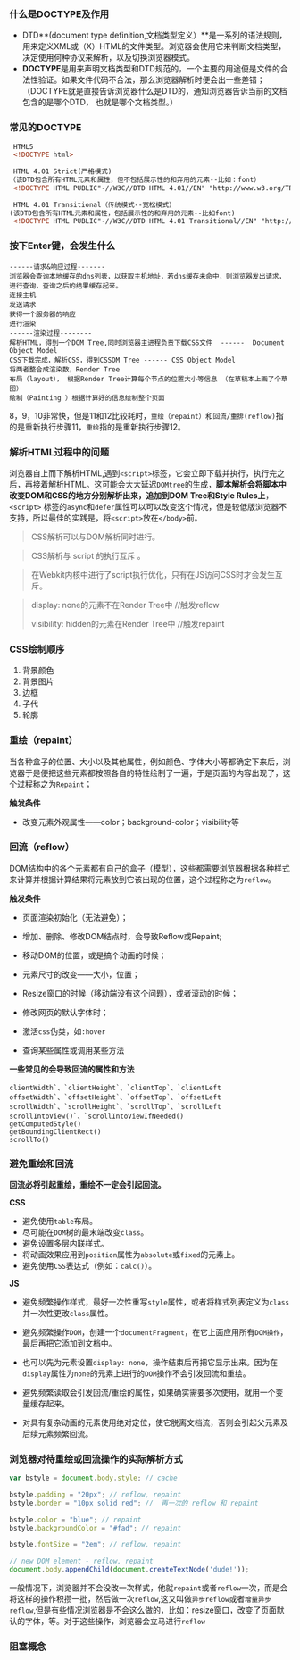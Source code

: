 ###  什么是**DOCTYPE**及作用

- DTD**(document type definition,文档类型定义）**是一系列的语法规则，用来定义XML或（X）HTML的文件类型。浏览器会使用它来判断文档类型，决定使用何种协议来解析，以及切换浏览器模式。
- **DOCTYPE**是用来声明文档类型和DTD规范的，一个主要的用途便是文件的合法性验证。如果文件代码不合法，那么浏览器解析时便会出一些差错；（DOCTYPE就是直接告诉浏览器什么是DTD的，通知浏览器告诉当前的文档包含的是哪个DTD， 也就是哪个文档类型。）

### 常见的DOCTYPE

```html
 HTML5
 <!DOCTYPE html>
 
 HTML 4.01 Strict(严格模式)
（该DTD包含所有HTML元素和属性，但不包括展示性的和弃用的元素--比如：font）
 <!DOCTYPE HTML PUBLIC"-//W3C//DTD HTML 4.01//EN" "http://www.w3.org/TR/html4/strict.dtd">
 
 HTML 4.01 Transitional（传统模式--宽松模式）
(该DTD包含所有HTML元素和属性，包括展示性的和弃用的元素--比如font)
 <!DOCTYPE HTML PUBLIC"-//W3C//DTD HTML 4.01 Transitional//EN" "http://www.w3.org/TR/html4/loose.dtd">
```

### 按下Enter键，会发生什么

```
------请求&响应过程-------
浏览器会查询本地缓存的dns列表，以获取主机地址，若dns缓存未命中，则浏览器发出请求，进行查询，查询之后的结果缓存起来。
连接主机  
发送请求
获得一个服务器的响应
进行渲染
------渲染过程--------
解析HTML，得到一个DOM Tree,同时浏览器主进程负责下载CSS文件  ------  Document Object Model
CSS下载完成，解析CSS，得到CSSOM Tree ------ CSS Object Model
将两者整合成渲染数，Render Tree
布局（layout）， 根据Render Tree计算每个节点的位置大小等信息 （在草稿本上画了个草图）
绘制（Painting ）根据计算好的信息绘制整个页面
```

8，9，10非常快，但是11和12比较耗时，`重绘（repaint）`和`回流/重排(reflow)`指的是重新执行步骤11，`重绘`指的是重新执行步骤12。

### 解析HTML过程中的问题

浏览器自上而下解析HTML,遇到`<script>`标签，它会立即下载并执行，执行完之后，再接着解析HTML。这可能会大大延迟`DOMtree`的生成，**脚本解析会将脚本中改变DOM和CSS的地方分别解析出来，追加到DOM Tree和Style Rules上**，`<script>` 标签的`async`和`defer`属性可以可以改变这个情况，但是较低版浏览器不支持，所以最佳的实践是，将`<script>`放在`</body>`前。

> CSS解析可以与DOM解析同时进行。

> CSS解析与 script 的执行互斥 。

> 在Webkit内核中进行了script执行优化，只有在JS访问CSS时才会发生互斥。

> display: none的元素不在Render Tree中    //触发reflow
>
> visibility: hidden的元素在Render Tree中  //触发repaint

### CSS绘制顺序

1. 背景颜色
2. 背景图片
3. 边框
4. 子代
5. 轮廓

### 重绘（repaint）

当各种盒子的位置、大小以及其他属性，例如颜色、字体大小等都确定下来后，浏览器于是便把这些元素都按照各自的特性绘制了一遍，于是页面的内容出现了，这个过程称之为`Repaint`；

**触发条件**

- 改变元素外观属性——color；background-color；visibility等

### 回流（reflow）

DOM结构中的各个元素都有自己的盒子（模型），这些都需要浏览器根据各种样式来计算并根据计算结果将元素放到它该出现的位置，这个过程称之为`reflow`。

**触发条件**

- 页面渲染初始化（无法避免）；

- 增加、删除、修改DOM结点时，会导致Reflow或Repaint;

- 移动DOM的位置，或是搞个动画的时候；

- 元素尺寸的改变——大小，位置；

- Resize窗口的时候（移动端没有这个问题），或者滚动的时候；

- 修改网页的默认字体时；
- 激活`css`伪类，如`:hover`
- 查询某些属性或调用某些方法

**一些常见的会导致回流的属性和方法**

```
clientWidth`、`clientHeight`、`clientTop`、`clientLeft
offsetWidth`、`offsetHeight`、`offsetTop`、`offsetLeft
scrollWidth`、`scrollHeight`、`scrollTop`、`scrollLeft
scrollIntoView()`、`scrollIntoViewIfNeeded()
getComputedStyle()
getBoundingClientRect()
scrollTo()
```

### 避免重绘和回流

**回流必将引起重绘，重绘不一定会引起回流。**

**CSS**

- 避免使用`table`布局。
- 尽可能在`DOM`树的最末端改变`class`。
- 避免设置多层内联样式。
- 将动画效果应用到`position`属性为`absolute`或`fixed`的元素上。
- 避免使用`CSS`表达式（例如：`calc()`）。

**JS**

- 避免频繁操作样式，最好一次性重写`style`属性，或者将样式列表定义为`class`并一次性更改`class`属性。

- 避免频繁操作`DOM`，创建一个`documentFragment`，在它上面应用所有`DOM操作`，最后再把它添加到文档中。

- 也可以先为元素设置`display: none`，操作结束后再把它显示出来。因为在`display`属性为`none`的元素上进行的`DOM`操作不会引发回流和重绘。

- 避免频繁读取会引发回流/重绘的属性，如果确实需要多次使用，就用一个变量缓存起来。

- 对具有复杂动画的元素使用绝对定位，使它脱离文档流，否则会引起父元素及后续元素频繁回流。

  

### 浏览器对待重绘或回流操作的实际解析方式

```js
var bstyle = document.body.style; // cache
 
bstyle.padding = "20px"; // reflow, repaint
bstyle.border = "10px solid red"; //  再一次的 reflow 和 repaint
 
bstyle.color = "blue"; // repaint
bstyle.backgroundColor = "#fad"; // repaint
 
bstyle.fontSize = "2em"; // reflow, repaint
 
// new DOM element - reflow, repaint
document.body.appendChild(document.createTextNode('dude!'));
```

一般情况下，浏览器并不会没改一次样式，他就`repaint`或者`reflow`一次，而是会将这样的操作积攒一批，然后做一次`reflow`,这又叫做`异步reflow`或者`增量异步reflow`,但是有些情况浏览器是不会这么做的，比如：resize窗口，改变了页面默认的字体，等。对于这些操作，浏览器会立马进行`reflow`

### 阻塞概念

**<script>标签包含内联脚本和外部脚本**

- 首屏时间和`DomContentLoad`事件没有必然的先后关系
- 所有CSS尽早加载是减少首屏时间的最关键
- `JS`的下载和执行会阻塞`Dom`树的构建（严谨地说是中断了Dom树的更新），所以script标签放在首屏范围内的HTML代码段里会截断首屏的内容。
- `<script>`标签放在`body`底部，做与不做`async`或者`defer`处理，都不会影响首屏时间，但影响`DomContentLoad`和`load`的时间，进而影响依赖他们的代码的执行的开始时间。

**script标签的位置是否影响首屏时间** 

**不影响**；（如果这里里的首屏指的是页面从白板变成网页画面——也就是第一次Painting），但`有可能`截断首屏的内容，使其只显示上面一部分。

对于`有可能`的解释：如果`JS`下载比`CSS`还要快,或者`<script>`标签不在第一屏`html`里，实际上是不影响的。

PS:从性能最优的角度考虑，即使在`body`最底部的`<script>`标签也会拖慢首屏出来的速度，因为浏览器在最一开始就会请求它对应的`JS`文件，而这就占用了有限的`TCP`连接树、带宽甚至运行它所需要的`CPU`

### requestAnimationFrame

```js
function doubleHeight(element) {
  var currentHeight = element.clientHeight;
  element.style.height = (currentHeight * 2) + 'px';
}
elements.forEach(doubleHeight);
```

上面代码使用循环操作，但是读写操作是连续的，会在短时间内触发大量的重新渲染，可采用`requestAnimationFrame`进行优化,让读写操作分离

```javascript
function doubleHeight(element) {
  var currentHeight = element.clientHeight;
  window.requestAnimationFrame(function () {
    element.style.height = (currentHeight * 2) + 'px';
  });
}
elements.forEach(doubleHeight);
```

页面滚动事件`scroll`的监听函数，鼠标相关监听函数均合适用`requestAnimationFrame`进行优化，退迟到下一次渲染

```javascript
$(window).on('scroll', function() {
   window.requestAnimationFrame(scrollHandler);
});
```

最适合的场景还是网页动画操作

### requestIdleCallback

它指定只有当一帧的末尾有空闲时间，才会执行回调函数。

> requestIdleCallback(fn, 5000);  //表示函数`fn`会在5000毫秒以后执行

### 浏览器进程及职责

**主进程 Browser Process**

> 负责浏览器界面的显示与交互。各个页面的管理,创建和销毁其他进程。网络的资源管理、下载等。

**第三方插件进程 Plugin Process**

> 每种类型的插件对应一个进程,仅当使用该插件时才创建。

**GPU进程 Render Process**

> 最多只有一个,用于 3D 绘制等

**渲染进程 Render Process**

> 称为浏览器渲染进程或浏览器内核,内部是多线程的。主要负责页面渲染,脚本执行,事件处理等。

### 渲染进程

浏览器渲染是多线程的,主要包含`GUI渲染线程`、`JS引擎线程`、`事件触发线程`、`定时触发器线程`、`异步HTTP请求线程`

**GUI渲染线程**

- 负责渲染浏览器界面,解析 HTML,CSS,构建 DOM 树和 RenderObject 树,布局和绘制等。
- 当界面需要重绘（Repaint）或由于某种操作引发回流(reflow)时,该线程就会执行。
- GUI 渲染线程与 JS 引擎线程是互斥的,当 JS 引擎执行时 GUI 线程会被挂起（相当于被冻结了）,GUI 更新会被保存在一个队列中等到 JS 引擎空闲时立即被执行。

**JS引擎线程**

- 也成为`JS`内核，主要负责处理`Javascript`脚本程序
- 解析`JS`脚本，运行代码
- JS 引擎一直等待着任务队列中任务的到来,然后加以处理,一个 Tab 页（renderer 进程）中无论什么时候都只有一个 JS 线程在运行 JS 程序
- JS执行的时间过长会导致页面渲染加载阻塞

**事件触发线程**

- 归属于浏览器而不是`JS`引擎，来控制事件循环
- 当`JS`代码`setTimeout`,或者鼠标点击、`Ajax`请求时，会将对应任务添加到事件任务中，当对应事件符合触发条件被触发时，该线程会将事件添加到待处理队列的队尾，等待`JS`引擎处理。

**定时触发器线程**

-  `setInterval` 与 `setTimeout` 所在线程
- W3C 在 HTML 标准中规定,规定要求 setTimeout 中低于 4ms 的时间间隔算为 4ms。

**异步HTTP请求线程**

- 在` XMLHttpRequest` 在连接后是通过浏览器新开一个线程请求。
- 将检测到状态变更时,如果设置有回调函数,异步线程就产生状态变更事件,将这个回调再放入事件队列中。再由 JavaScript 引擎执行。

### 为甚么JavaScript要是单线程的

如果`JavaScript`是多线程操作`UI DOM`,就会出现UI操作的冲突；如果 `JavaScript` 是多线程的话,在多线程的交互下,处于 UI 中的 DOM 节点就可能成为一个临界资源。

### 为甚么JS阻塞页面加载

由于`JavaScript`是可以操作`DOM`的，如果在修改这些元素的同时渲染页面，那么渲染前后的元素可能会不一致，为了防止渲染出现不可预估的结果，浏览器设置`GUI线程`和`JS引擎线程`为互斥的关系。

当`JS引擎`执行时，`GUI线程`会被挂起，`GUI`更新会被保存在一个队列中等到引擎线程空闲时立即被执行。

因此，如果`JS`执行的时间过长，会造成页面渲染不连贯，导致页面渲染加载阻塞。

### CSS是否会造成阻塞

从浏览器渲染流程可以知道，`DOM` 和` CSSOM` 通常是并行构建的,所以 **CSS 加载不会阻塞 DOM 的`解析`**。

但是，由于`Render Tree`是依赖于`DOM Tree`和`CSSOM Tree`的，也就是必须要等到`CSS`资源加载完成才能完成`Render Tree`的构建。所以**CSS加载会阻塞DOM的`渲染`**

基于`GUI线程`和`JS引擎线程`为互斥的关系，`CSS`会在`JS`加载执行前就执行完毕，所以**CSS会阻塞JS的执行**

### DOMContentLoaded和Load的区别

- 当 `DOMContentLoaded` 事件触发时,仅当 `DOM` 解析完成后,不包括样式表,图片。基于 **CSS 加载会阻塞 Dom 的渲染和后面 js 的执行,js 会阻塞 Dom 解析**这两个结论，可以总结出：当文档中没有脚本时,浏览器解析完文档便能触发 `DOMContentLoaded` 事件。如果文档中包含脚本,则脚本会阻塞文档的解析,而脚本需要等 CSSOM 构建完成才能执行。在任何情况下,**DOMContentLoaded 的触发不需要等待图片等其他资源加载完成**
- 当`Load`时间触发时，表示页面上所有的`DOM`、`CSS`、图片、脚本等资源已经加载完毕
- 通常情况下`Load`晚于`DOMContentLoaded`

### 什么是CRP,即关键渲染路径(Critical Rendering Path)

关键渲染路径是浏览器将 HTML CSS JavaScript 转换为在屏幕上呈现的像素内容所经历的一系列步骤。也就是我们上面说的浏览器渲染流程。换句话说就是**网页内容接收到渲染成图像之间的步骤**

为尽快完成首次渲染,我们需要最大限度减小以下三种可变因素:

- 关键资源的数量: 可能阻止网页首次渲染的资源。
- 关键路径长度: 获取所有关键资源所需的往返次数或总时间。
- 关键字节: 实现网页首次渲染所需的总字节数,等同于所有关键资源传送文件大小的总和。

1. DOM优化
   - 删除不必要的代码和注释，空格，尽量做到文件最小化
   - 利用GZIP
   - 结合HTTP缓存策略

2. CSSOM优化
   - 减少关键CSS元素的数量
   - 使用media字段，固定一些CSS的加载时机，防止部分CSS阻止渲染

3. JS优化
   - async: 当我们在 script 标记添加 async 属性以后,浏览器遇到这个 script 标记时会继续解析 DOM,同时脚本也不会被 CSSOM 阻止,即不会阻止 CRP。
   - defer: 与 async 的区别在于,脚本需要等到文档解析后（ DOMContentLoaded 事件前）执行,而 async 允许脚本在文档解析时位于后台运行（两者下载的过程不会阻塞 DOM,但执行会）。
   - 当我们的脚本不会修改 DOM 或 CSSOM 时,推荐使用 async 。
   - 预加载 —— preload & prefetch 。(预加载是牺牲前端性能，换取用户体验，使用户的操作得到最快的反映。)
   - DNS 预解析 —— dns-prefetch 。

PS:预解析的实现

用meta信息来告知浏览器, 当前页面要做DNS预解析

> <meta http-equiv="x-dns-prefetch-control" content="on" />

在页面header中使用link标签来强制对DNS预解析: 

> <link rel="dns-prefetch" href="http://bdimg.share.baidu.com" />

注：dns-prefetch需慎用，多页面重复DNS预解析会增加重复DNS查询次数。

### defer和async的区别

1. #### <script src="script.js">

   没有任何属性的时候，浏览器会`立即`加载并执行指定的脚本，“立即”指的是在渲染该 script 标签之下的文档元素之前,也就是说不等待后续载入的文档元素

2. #### <script async src="script.js">

   有`async`，加载和渲染后续文档元素的过程将和该脚本并行进行(异步)

3. #### <script defer src="myscript.js">

   有`defer`，加载后续文档的过程将和该脚本并行进行（异步），但是脚本的执行要在所有元素解析完成之后，`DOMContentLoaded`事件触发之前完成

![](https://segmentfault.com/img/bVWhRl?w=801&h=814)

蓝色线代表网络读取,红色线代表执行时间,都是针对脚本的。绿色线代表 HTML 解析

**结论**

 - 在网络读取方面相较于HTML解析都是异步的
 - 执行的时机不同，`defer`更接近我们对于脚本的加载和执行要求
 - `defer`是按照加载顺序执行脚本的；`async`是乱序执行的，加载和执行是紧紧挨着的，即加载完成就会执行

### 什么是渲染层合并

对页面中 DOM 元素的绘制是在多个层上进行的。在每个层上完成绘制过程之后，浏览器会将所有层按照合理的顺序合并成一个图层，然后显示在屏幕上。对于有位置重叠的元素的页面，这个过程尤其重要，因为一旦图层的合并顺序出错，将会导致元素显示异常。

在每个层上完成绘制过程之后,浏览器会将绘制的位图发送给 GPU 绘制到屏幕上,将所有层按照合理的顺序合并成一个图层,然后在屏幕上呈现。

在实际场景下，大致会出现三种常见的渲染流程

![](https://image-static.segmentfault.com/677/692/67769221-5ac9c9fd27c9f_articlex)



### 参考连接

- [[从浏览器多进程到JS单线程，JS运行机制最全面的一次梳理](https://segmentfault.com/a/1190000012925872)]
- [网页性能管理详解](http://www.ruanyifeng.com/blog/2015/09/web-page-performance-in-depth.html)
- [[浏览器渲染页面过程与页面优化](https://segmentfault.com/a/1190000010298038)]
- [浏览器渲染流程&Composite（渲染层合并）简单总结][https://blog.csdn.net/weixin_34268310/article/details/88859536]
- [聊一聊前端性能优化 CRP]( https://mp.weixin.qq.com/s?__biz=MzI4NDYxNTM0OQ==&mid=2247485589&idx=1&sn=dfd1dab5e639646c61459cc9e81de61e&chksm=ebf9ff4fdc8e76591afd28e4ed6350dd1332c934119eb7f3493b24ca15ebacce6cc28d645783&scene=126&sessionid=1598235005&key=4dcdc0acef2a28ea18a7c9004252826242b44e93f6f3e319809569bee0bf90eb2a3bf61a10145688c950e896edc364d1ba5afd9bcabe2883a7ef7bacaa130e0875ccdeb5c81500fe3889ba76b5b6f82dcb615464c70aeaf7a8c935ae556e79647f652e42b8947bf38d93604bf00f8e89ca6ee87298cc45cf76af73214bba473f&ascene=1&uin=MjY4MjgxMzY1Nw%3D%3D&devicetype=Windows+10+x64&version=62090529&lang=zh_CN&exportkey=A7PJkZq2bKN1wSUekkUqp1M%3D&pass_ticket=nE5OdrqYe5k78CQukn2saMJ%2B1h9T%2FWCuNCQ6AxfkHSShVTePhvS19gB7zvdsjvCy )
- [前端页面性能参数搜集](https://www.cnblogs.com/strick/p/5750022.html)

